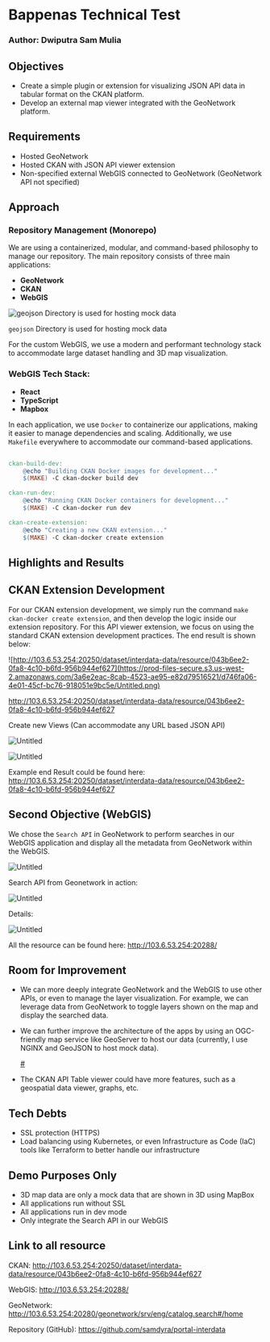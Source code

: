 # Bappenas Technical Test
### Author: Dwiputra Sam Mulia

## Objectives

- Create a simple plugin or extension for visualizing JSON API data in tabular format on the CKAN platform.
- Develop an external map viewer integrated with the GeoNetwork platform.

## Requirements

- Hosted GeoNetwork
- Hosted CKAN with JSON API viewer extension
- Non-specified external WebGIS connected to GeoNetwork (GeoNetwork API not specified)

## Approach

### Repository Management (Monorepo)

We are using a containerized, modular, and command-based philosophy to manage our repository. The main repository consists of three main applications:

- **GeoNetwork**
- **CKAN**
- **WebGIS**

![`geojson` Directory is used for hosting mock data](https://prod-files-secure.s3.us-west-2.amazonaws.com/3a6e2eac-8cab-4523-ae95-e82d79516521/2170f6bc-2303-4205-9159-46ab0bf830d6/Untitled.png)

`geojson` Directory is used for hosting mock data

For the custom WebGIS, we use a modern and performant technology stack to accommodate large dataset handling and 3D map visualization.

### WebGIS Tech Stack:

- **React**
- **TypeScript**
- **Mapbox**

In each application, we use `Docker` to containerize our applications, making it easier to manage dependencies and scaling. Additionally, we use `Makefile` everywhere to accommodate our command-based applications.

```makefile

ckan-build-dev:
	@echo "Building CKAN Docker images for development..."
	$(MAKE) -C ckan-docker build dev

ckan-run-dev:
	@echo "Running CKAN Docker containers for development..."
	$(MAKE) -C ckan-docker run dev

ckan-create-extension:
	@echo "Creating a new CKAN extension..."
	$(MAKE) -C ckan-docker create extension

```

## Highlights and Results

## CKAN Extension Development

For our CKAN extension development, we simply run the command `make ckan-docker create extension`, and then develop the logic inside our extension repository. For this API viewer extension, we focus on using the standard CKAN extension development practices. The end result is shown below:

![http://103.6.53.254:20250/dataset/interdata-data/resource/043b6ee2-0fa8-4c10-b6fd-956b944ef627](https://prod-files-secure.s3.us-west-2.amazonaws.com/3a6e2eac-8cab-4523-ae95-e82d79516521/d746fa06-4e01-45cf-bc76-918051e9bc5e/Untitled.png)

http://103.6.53.254:20250/dataset/interdata-data/resource/043b6ee2-0fa8-4c10-b6fd-956b944ef627

Create new Views (Can accommodate any URL based JSON API)

![Untitled](https://prod-files-secure.s3.us-west-2.amazonaws.com/3a6e2eac-8cab-4523-ae95-e82d79516521/54eaa92e-00e6-4099-be1b-cfed068ac063/Untitled.png)

![Untitled](https://prod-files-secure.s3.us-west-2.amazonaws.com/3a6e2eac-8cab-4523-ae95-e82d79516521/32e84452-c3c6-43d6-a393-e01732415eb2/Untitled.png)

Example end Result could be found here: http://103.6.53.254:20250/dataset/interdata-data/resource/043b6ee2-0fa8-4c10-b6fd-956b944ef627

## Second Objective (WebGIS)

We chose the `Search API` in GeoNetwork to perform searches in our WebGIS application and display all the metadata from GeoNetwork within the WebGIS.

![Untitled](https://prod-files-secure.s3.us-west-2.amazonaws.com/3a6e2eac-8cab-4523-ae95-e82d79516521/04259fda-90fb-4de6-8cda-fce1aa0636ff/Untitled.png)

Search API from Geonetwork in action:

![Untitled](https://prod-files-secure.s3.us-west-2.amazonaws.com/3a6e2eac-8cab-4523-ae95-e82d79516521/c0e5c74f-89fc-46e3-90c5-9bc435698610/Untitled.png)

Details:

![Untitled](https://prod-files-secure.s3.us-west-2.amazonaws.com/3a6e2eac-8cab-4523-ae95-e82d79516521/ec0e9ce4-c6e6-4a8d-9abf-1c60ff32551a/Untitled.png)

All the resource can be found here: http://103.6.53.254:20288/

## Room for Improvement

- We can more deeply integrate GeoNetwork and the WebGIS to use other APIs, or even to manage the layer visualization. For example, we can leverage data from GeoNetwork to toggle layers shown on the map and display the searched data.
- We can further improve the architecture of the apps by using an OGC-friendly map service like GeoServer to host our data (currently, I use NGINX and GeoJSON to host mock data).
    
    [#](#)
    
- The CKAN API Table viewer could have more features, such as a geospatial data viewer, graphs, etc.

## Tech Debts

- SSL protection (HTTPS)
- Load balancing using Kubernetes, or even Infrastructure as Code (IaC) tools like Terraform to better handle our infrastructure

## Demo Purposes Only

- 3D map data are only a mock data that are shown in 3D using MapBox
- All applications run without SSL
- All applications run in dev mode
- Only integrate the Search API in our WebGIS

## Link to all resource

CKAN: http://103.6.53.254:20250/dataset/interdata-data/resource/043b6ee2-0fa8-4c10-b6fd-956b944ef627

WebGIS: http://103.6.53.254:20288/

GeoNetwork: http://103.6.53.254:20280/geonetwork/srv/eng/catalog.search#/home

Repository (GitHub): https://github.com/samdyra/portal-interdata